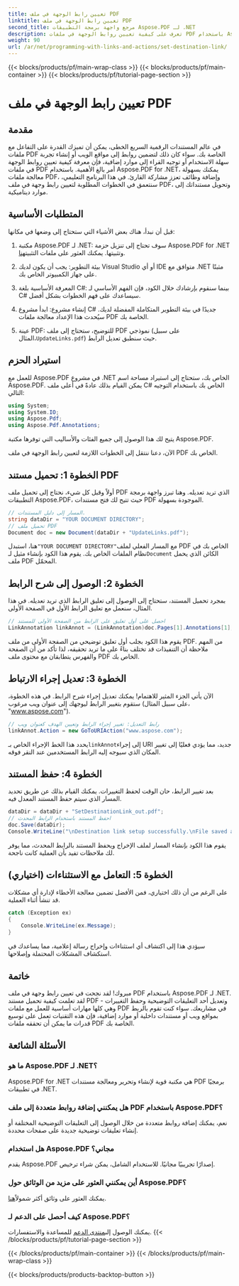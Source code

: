 ```yaml
---
title: تعيين رابط الوجهة في ملف PDF
linktitle: تعيين رابط الوجهة في ملف PDF
second_title: مرجع واجهة برمجة التطبيقات Aspose.PDF لـ .NET
description: تعرف على كيفية تعيين روابط الوجهة في ملفات PDF باستخدام Aspose.PDF لـ .NET. دليل خطوة بخطوة لتعزيز تفاعلية ملفات PDF.
weight: 90
url: /ar/net/programming-with-links-and-actions/set-destination-link/
---
```


{{< blocks/products/pf/main-wrap-class >}}
{{< blocks/products/pf/main-container >}}
{{< blocks/products/pf/tutorial-page-section >}}

# تعيين رابط الوجهة في ملف PDF

## مقدمة

في عالم المستندات الرقمية السريع الخطى، يمكن أن تميزك القدرة على التفاعل مع ملفات PDF الخاصة بك. سواء كان ذلك لتضمين روابط إلى مواقع الويب أو إنشاء تجربة سهلة الاستخدام أو توجيه القراء إلى موارد إضافية، فإن معرفة كيفية تعيين روابط الوجهة في ملفات PDF أمر بالغ الأهمية. باستخدام Aspose.PDF for .NET، يمكنك بسهولة معالجة ملفات PDF، وإضافة وظائف تعزز مشاركة القارئ. في هذا البرنامج التعليمي، سنتعمق في الخطوات المطلوبة لتعيين رابط وجهة في ملف PDF، وتحويل مستنداتك إلى موارد ديناميكية.

## المتطلبات الأساسية

قبل أن نبدأ، هناك بعض الأشياء التي ستحتاج إلى وضعها في مكانها:

1. مكتبة Aspose.PDF لـ .NET:
    سوف تحتاج إلى تنزيل حزمة Aspose.PDF for .NET وتثبيتها. يمكنك العثور على ملفات التثبيت[هنا](https://releases.aspose.com/pdf/net/).

2. بيئة التطوير:
   يجب أن يكون لديك Visual Studio أو أي IDE متوافق مع .NET مثبتًا على جهاز الكمبيوتر الخاص بك.

3. المعرفة الأساسية بلغة C#:
   بينما سنقوم بإرشادك خلال الكود، فإن الفهم الأساسي لـ C# سيساعدك على فهم الخطوات بشكل أفضل.

4. إنشاء مشروع:
   ابدأ مشروع C# جديدًا في بيئة التطوير المتكاملة المفضلة لديك. سيُحدث هذا الإعداد معالجة ملفات PDF الخاصة بك.

5. عينة PDF:
    للتوضيح، ستحتاج إلى ملف PDF نموذجي (على سبيل المثال،`UpdateLinks.pdf`) حيث سنطبق تعديل الرابط.

## استيراد الحزم

للعمل مع Aspose.PDF في مشروع .NET الخاص بك، ستحتاج إلى استيراد مساحة اسم Aspose.PDF. يمكن القيام بذلك عادةً في أعلى ملف C# الخاص بك باستخدام التوجيه التالي:

```csharp
using System;
using System.IO;
using Aspose.Pdf;
using Aspose.Pdf.Annotations;
```

يتيح لك هذا الوصول إلى جميع الفئات والأساليب التي توفرها مكتبة Aspose.PDF.

الآن، دعنا ننتقل إلى الخطوات اللازمة لتعيين رابط الوجهة في ملف PDF الخاص بك.

## الخطوة 1: تحميل مستند PDF

أولاً وقبل كل شيء، نحتاج إلى تحميل ملف PDF الذي تريد تعديله. وهنا تبرز واجهة برمجة التطبيقات Aspose.PDF، حيث تتيح لك فتح مستندات PDF الموجودة بسهولة.

```csharp
// المسار إلى دليل المستندات.
string dataDir = "YOUR DOCUMENT DIRECTORY";
// تحميل ملف PDF
Document doc = new Document(dataDir + "UpdateLinks.pdf");
```

 هنا، استبدل`"YOUR DOCUMENT DIRECTORY"`مع المسار الفعلي لملف PDF الخاص بك في نظام الملفات الخاص بك. يقوم هذا الكود بإنشاء مثيل لـ`Document` الكائن الذي يحمل ملف PDF المحمّل.

## الخطوة 2: الوصول إلى شرح الرابط

بمجرد تحميل المستند، ستحتاج إلى الوصول إلى تعليق الرابط الذي تريد تعديله. في هذا المثال، سنعمل مع تعليق الرابط الأول في الصفحة الأولى.

```csharp
// احصل على أول تعليق على الرابط من الصفحة الأولى للمستند
LinkAnnotation linkAnnot = (LinkAnnotation)doc.Pages[1].Annotations[1];
```

يقوم هذا الكود بجلب أول تعليق توضيحي من الصفحة الأولى من ملف PDF. من المهم ملاحظة أن التنفيذات قد تختلف بناءً على ما تريد تحقيقه، لذا تأكد من أن الصفحة والفهرس يتطابقان مع محتوى ملف PDF الخاص بك.

## الخطوة 3: تعديل إجراء الارتباط

الآن يأتي الجزء المثير للاهتمام! يمكنك تعديل إجراء شرح الرابط. في هذه الخطوة، ستقوم بتغيير الرابط ليوجهك إلى عنوان ويب مرغوب (على سبيل المثال، "www.aspose.com").

```csharp
// رابط التعديل: تغيير إجراء الرابط وتعيين الهدف كعنوان ويب
linkAnnot.Action = new GoToURIAction("www.aspose.com");
```

 يحدد هذا الخط الإجراء الخاص بـ`linkAnnot`إلى إجراء URI جديد، مما يؤدي فعليًا إلى تغيير المكان الذي سيوجه إليه الرابط المستخدمين عند النقر فوقه.

## الخطوة 4: حفظ المستند

بعد تغيير الرابط، حان الوقت لحفظ التغييرات. يمكنك القيام بذلك عن طريق تحديد المسار الذي سيتم حفظ المستند المعدل فيه.

```csharp
dataDir = dataDir + "SetDestinationLink_out.pdf";
// احفظ المستند باستخدام الرابط المحدث
doc.Save(dataDir);
Console.WriteLine("\nDestination link setup successfully.\nFile saved at " + dataDir);
```

يقوم هذا الكود بإنشاء المسار لملف الإخراج ويحفظ المستند بالرابط المحدث، مما يوفر لك ملاحظات تفيد بأن العملية كانت ناجحة.

## الخطوة 5: التعامل مع الاستثناءات (اختياري)

على الرغم من أن ذلك اختياري، فمن الأفضل تضمين معالجة الأخطاء لإدارة أي مشكلات قد تنشأ أثناء العملية.

```csharp
catch (Exception ex)
{
    Console.WriteLine(ex.Message);
}
```

سيؤدي هذا إلى اكتشاف أي استثناءات وإخراج رسالة إعلامية، مما يساعدك في استكشاف المشكلات المحتملة وإصلاحها.

## خاتمة

مبروك! لقد نجحت في تعيين رابط وجهة في ملف PDF باستخدام Aspose.PDF لـ .NET. لقد تعلمت كيفية تحميل مستند PDF وتعديل أحد التعليقات التوضيحية وحفظ التغييرات - وهي كلها مهارات أساسية للعمل مع ملفات PDF في مشاريعك. سواء كنت تقوم بالربط بمواقع ويب أو مستندات داخلية أو موارد إضافية، فإن هذه التقنيات تعمل على توسيع قدرات ما يمكن أن تحققه ملفات PDF الخاصة بك.

## الأسئلة الشائعة

### ما هو Aspose.PDF لـ .NET؟
Aspose.PDF for .NET هي مكتبة قوية لإنشاء وتحرير ومعالجة مستندات PDF برمجيًا في تطبيقات .NET.

### هل يمكنني إضافة روابط متعددة إلى ملف PDF باستخدام Aspose.PDF؟
نعم، يمكنك إضافة روابط متعددة من خلال الوصول إلى التعليقات التوضيحية المختلفة أو إنشاء تعليقات توضيحية جديدة على صفحات محددة.

### هل استخدام Aspose.PDF مجاني؟
يقدم Aspose.PDF إصدارًا تجريبيًا مجانيًا. للاستخدام الشامل، يمكن شراء ترخيص.

### أين يمكنني العثور على مزيد من الوثائق حول Aspose.PDF؟
 يمكنك العثور على وثائق أكثر شمولاً[هنا](https://reference.aspose.com/pdf/net/).

### كيف أحصل على الدعم لـ Aspose.PDF؟
 يمكنك الوصول إلى[منتدى الدعم](https://forum.aspose.com/c/pdf/10) للمساعدة والاستفسارات.
{{< /blocks/products/pf/tutorial-page-section >}}

{{< /blocks/products/pf/main-container >}}
{{< /blocks/products/pf/main-wrap-class >}}

{{< blocks/products/products-backtop-button >}}
